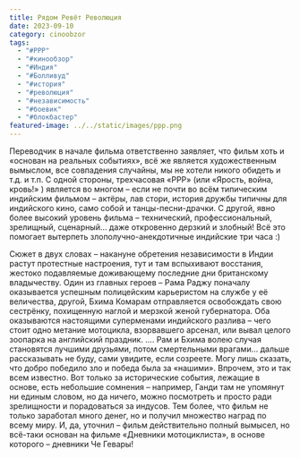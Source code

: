 ```yaml
---
title: Рядом Ревёт Революция
date: 2023-09-10
category: cinoobzor
tags:
  - "#РРР"
  - "#кинообзор"
  - "#Индия"
  - "#Болливуд"
  - "#история"
  - "#революция"
  - "#независимость"
  - "#боевик"
  - "#блокбастер"
featured-image: ../../static/images/ррр.png
---
```

Переводчик в начале фильма ответственно заявляет, что фильм
хоть и «основан на реальных событиях», всё же является художественным вымыслом,
все совпадения случайны, мы не хотели никого обидеть и т.д. и т.п. С одной
стороны, трехчасовая «РРР» (или «Ярость, война, кровь!» ) является во многом –
если не почти во всём типическим индийским фильмом – актёры, лав стори, история
дружбы типичны для индийского кино, само собой и танцы-песни-драчки. С другой,
явно более высокий уровень фильма – технический, профессиональный, зрелищный,
сценарный… даже откровенно дерзкий и злобный! Всё это помогает вытерпеть
злополучно-анекдотичные индийские три часа :)

Сюжет в двух словах – накануне обретения независимости в
Индии растут протестные настроения, тут и там вспыхивают восстания, жестоко
подавляемые доживающему последние дни британскому владычеству. Один из главных
героев – Рама Раджу поначалу оказывается успешным полицейским карьеристом на
службе у её величества, другой, Бхима Комарам отправляется освобождать свою
сестрёнку, похищенную наглой и мерзкой женой губернатора. Оба оказываются
настоящими суперменами индийского разлива – чего стоит одно метание мотоцикла,
взорвавшего арсенал, или вывал целого зоопарка на английский праздник. …. Рам и
Бхима волею случая становятся лучшими друзьями, потом смертельными врагами…
дальше рассказывать не буду, сами увидите, если созреете. Могу лишь сказать,
что добро победило зло и победа была за «нашими». Впрочем, это и так всем
известно. Вот только за исторические события, лежащие в основе, есть небольшие
сомнения – например, Ганди там не упомянут ни единым словом, но да ничего,
можно посмотреть и просто ради зрелищности и порадоваться за индусов. Тем
более, что фильм не только заработал много денег, но и получил множество наград
по всему миру. И, да, уточнил – фильм действительно полный вымысел, но всё-таки
основан на фильме «Дневники мотоциклиста», в основе которого – дневники Че
Гевары!




